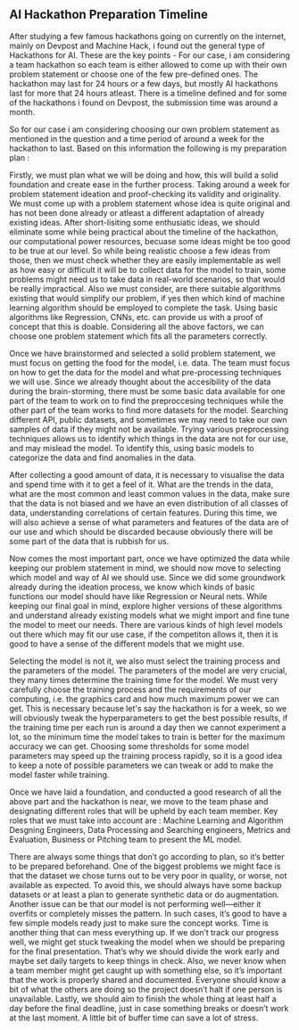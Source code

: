 AI Hackathon Preparation Timeline
-

After studying a few famous hackathons going on currently on the internet, mainly on Devpost and Machine Hack, i found out the general type of Hackathons for AI. These are the key points -
For our case, i am considering a team hackathon so each team is either allowed to come up with their own problem statement or choose one of the few pre-defined ones. The hackathon may last for 24 hours or a few days,
but mostly AI hackathons last for more that 24 hours atleast. There is a timeline defined and for some of the hackathons i found on Devpost, the submission time was around a month. 

So for our case i am considering choosing our own problem statement as mentioned in the question and a time period of around a week for the hackathon to last. Based on this information the following is my preparation plan :

Firstly, we must plan what we will be doing and how, this will build a solid foundation and create ease in the further process. Taking around a week for problem statement ideation and proof-checking its validity and originality. We must come up with a problem statement whose idea is quite original
and has not been done already or atleast a different adaptation of already existing ideas. After short-lisiting some enthusiatic ideas, we should eliminate some while being practical about the timeline of the hackathon, 
our computational power resources, becuase some ideas might be too good to be true at our level. So while being realistic choose a few ideas from those, then we must check whether they are easily implementable as well as 
how easy or difficult it will be to collect data for the model to train, some problems might need us to take data in real-world scenarios, so that would be really impractical. Also we must consider, are there suitable
algorithms existing that would simplify our problem, if yes then which kind of machine learning algorithm should be employed to complete the task. Using basic algorithms like Regression, CNNs, etc. can provide us with a proof of concept that this is doable. Considering all the above
factors, we can choose one problem statement which fits all the parameters correctly.

Once we have brainstormed and selected a solid problem statement, we must focus on getting the food for the model, i.e. data. The team must focus on how to get the data for the model and what pre-processing techniques
we will use. Since we already thought about the accesibility of the data during the brain-storming, there must be some basic data available for one part of the team to work on to find the preproccesing techniques while the
other part of the team works to find more datasets for the model. Searching different API, public datasets, and sometimes we may need to take our own samples of data if they might not be available. Trying various preprocessing 
techniques allows us to identify which things in the data are not for our use, and may mislead the model. To identify this, using basic models to categorize the data and find anomalies in the data. 

After collecting a good amount of data, it is necessary to visualise the data and spend time with it to get a feel of it. What are the trends in the data, what are the most common and least common values in the data, 
make sure that the data is not biased and we have an even distribution of all classes of data, understanding correlations of certain features. During this time, we will also achieve a sense of what parameters and features 
of the data are of our use and which should be discarded because obviously there will be some part of the data that is rubbish for us. 

Now comes the most important part, once we have optimized the data while keeping our problem statement in mind, we should now move to selecting which model and way of AI we should use. Since we did some groundwork already
during the ideation process, we know which kinds of basic functions our model should have like Regression or Neural nets. While keeping our final goal in mind, explore higher versions of these algorithms and understand
already existing models what we might import and fine tune the model to meet our needs. There are various kinds of high level models out there which may fit our use case, if the competiton allows it, then it is good to have a sense of the different models that we might use.

Selecting the model is not it, we also must select the training process and the parameters of the model. The parameters of the model are very crucial, they many times determine the training time for the model. We must very carefully choose the training process and the requirements of our computing, i.e. the graphics card and how much maximum power we can get. This is necessary because let's say the hackathon is for a week, so we will obviously tweak the hyperparameters to get the best possible results, if the training time per each run is around a day then we cannot experiment a lot, so the minimum time the model takes to train is better for the maximum accuracy we can get. Choosing some thresholds for some model parameters may speed up the training process rapidly, so it is a good idea to keep a note of possible parameters we can tweak or add to make the model faster while training. 

Once we have laid a foundation, and conducted a good research of all the above part and the hackathon is near, we move to the team phase and designating different roles that will be upheld by each team member. Key roles that we must take into account are : 
Machine Learning and Algorithm Desgning Engineers, Data Processing and Searching engineers, Metrics and Evaluation, Business or Pitching team to present the ML model. 

There are always some things that don’t go according to plan, so it’s better to be prepared beforehand. One of the biggest problems we might face is that the dataset we chose turns out to be very poor in quality, or worse, not available as expected. To avoid this, we should always have some backup datasets or at least a plan to generate synthetic data or do augmentation. Another issue can be that our model is not performing well—either it overfits or completely misses the pattern. In such cases, it’s good to have a few simple models ready just to make sure the concept works. Time is another thing that can mess everything up. If we don’t track our progress well, we might get stuck tweaking the model when we should be preparing for the final presentation. That’s why we should divide the work early and maybe set daily targets to keep things in check. Also, we never know when a team member might get caught up with something else, so it’s important that the work is properly shared and documented. Everyone should know a bit of what the others are doing so the project doesn’t halt if one person is unavailable. Lastly, we should aim to finish the whole thing at least half a day before the final deadline, just in case something breaks or doesn’t work at the last moment. A little bit of buffer time can save a lot of stress.
